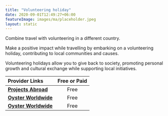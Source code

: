 ```yaml
---
title: "Volunteering holiday"
date: 2020-09-01T12:49:27+06:00
featureImage: images/ma/placeholder.jpeg
layout: static
---
```


Combine travel with volunteering in a different country.

Make a positive impact while travelling by embarking on a volunteering holiday, contributing to local communities and causes.

Volunteering holidays allow you to give back to society, promoting personal growth and cultural exchange while supporting local initiatives.

| Provider Links      | Free or Paid  |  
| :-----------          | :--------------:      |  
| [**Projects Abroad**](https://www.projects-abroad.co.uk/volunteer-holidays/) | Free  | 
| [**Oyster Worldwide**](https://www.oysterworldwide.com/news/7-reasons-next-holiday-volunteering-holiday/) | Free  | 
| [**Oyster Worldwide**](https://www.oysterworldwide.com/projects/volunteer-holidays/) | Free  | 
  

<br/><br/>






